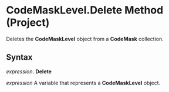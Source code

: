 
# CodeMaskLevel.Delete Method (Project)

Deletes the  **CodeMaskLevel** object from a **CodeMask** collection.


## Syntax

 _expression_. **Delete**

 _expression_ A variable that represents a **CodeMaskLevel** object.

